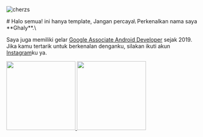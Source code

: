 <p align="left"> <img src="https://komarev.com/ghpvc/?username=cherzs&label=Profile%20views&color=0e75b6&style=flat" alt="cherzs" /> </p>
# Halo semua! 
ini hanya template, Jangan percaya\
Perkenalkan nama saya **Ghaly**.\

Saya juga memiliki gelar [Google Associate Android Developer](https://www.credential.net/h5deoi5h) sejak 2019.\
Jika kamu tertarik untuk berkenalan denganku, silakan ikuti akun [Instagram](https://www.instagram.com/zhafran_ghaly)ku ya.
 
<p align="left">
<a href="https://github.com/cherzs">
  <img height="180em" src="https://github-readme-stats-eight-theta.vercel.app/api?username=cherzs&show_icons=true&theme=algolia&include_all_commits=true&count_private=true"/>
  <img height="180em" src="https://github-readme-stats-eight-theta.vercel.app/api/top-langs/?username=gilangadhan&layout=compact&langs_count=8&theme=algolia"/>
</a>
</p>
